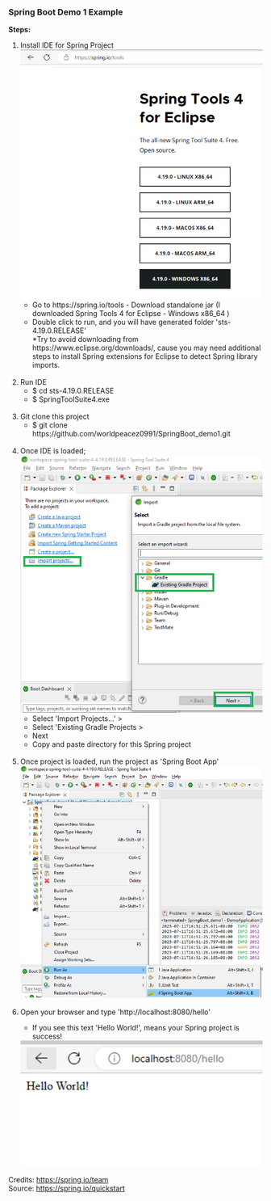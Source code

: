 ### Spring Boot Demo 1 Example

**Steps:**
<ol>
<li>Install IDE for Spring Project  
<br/><kbd><img src="Pic1.PNG" width="500" /></kbd>
<ul>
<li>Go to https://spring.io/tools - Download standalone jar (I downloaded Spring Tools 4 for Eclipse - Windows x86_64 )</li>
<li>Double click to run, and you will have generated folder 'sts-4.19.0.RELEASE'<br/>
*Try to avoid downloading from https://www.eclipse.org/downloads/, cause you may need additional steps to install Spring extensions for Eclipse to detect Spring library imports.  
</li>
</ul>

</li>

<br/>

<li>Run IDE  
<ul>
<li>$ cd sts-4.19.0.RELEASE</li>
<li>$ SpringToolSuite4.exe</li>
</ul>
</li>


<br/>

<li>Git clone this project  
<ul>
<li>$ git clone https://github.com/worldpeacez0991/SpringBoot_demo1.git  
</li>
</ul>
</li>
<br/>

<li>Once IDE is loaded;  
<br/>
<kbd><img src="Pic2.PNG" width="500" /></kbd>
<ul>
<li>Select 'Import Projects...' >  </li>
<li>Select 'Existing Gradle Projects >   </li>
<li>Next  </li>
<li>Copy and paste directory for this Spring project  </li>
</ul>
</li>
<br/>

<li>Once project is loaded, run the project as 'Spring Boot App'  </li>
<kbd><img src="Pic3.PNG" width="500" /></kbd>
<br/>

<br/>
<li>Open your browser and type 'http://localhost:8080/hello'</li>
<ul>
<li>If you see this text 'Hello World!', means your Spring project is success!  </li>
</ul>
<kbd><img src="Pic4.PNG" width="500" /></kbd>

</ol>

Credits: https://spring.io/team<br/>
Source: https://spring.io/quickstart



